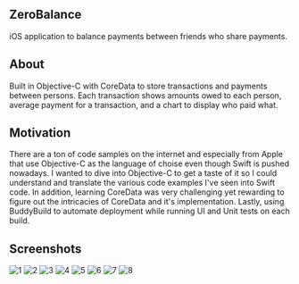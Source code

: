 ## ZeroBalance
iOS application to balance payments between friends who share payments. 

## About
Built in Objective-C with CoreData to store transactions and payments between persons. Each transaction shows amounts owed to each person, average payment for a transaction, and a chart to display who paid what.

## Motivation
There are a ton of code samples on the internet and especially from Apple that use Objective-C as the language of choise even though Swift is pushed nowadays. I wanted to dive into Objective-C to get a taste of it so I could understand and translate the various code examples I've seen into Swift code. In addition, learning CoreData was very challenging yet rewarding to figure out the intricacies of CoreData and it's implementation. Lastly, using BuddyBuild to automate deployment while running UI and Unit tests on each build.

## Screenshots
![1](/Screenshots/1.png?raw=true "1")
![2](/Screenshots/2.png?raw=true "2")
![3](/Screenshots/3.png?raw=true "3")
![4](/Screenshots/4.png?raw=true "4")
![5](/Screenshots/5.png?raw=true "5")
![6](/Screenshots/6.png?raw=true "6")
![7](/Screenshots/7.png?raw=true "7")
![8](/Screenshots/8.png?raw=true "8")
